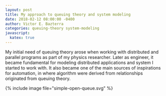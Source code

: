 ```yaml
---
layout: post
title: My approach to queuing theory and system modeling
date: 2018-02-12 08:00:00 -0400
author: Victor E. Bazterra
categories: queuing-theory system-modeling
javascript:
  katex: true
---
```


My initial need of queuing theory arose when working with distributed and parallel programs as part of my physics researcher. Later as engineer, it became fundamental for modeling distributed applications and system I started to work with. It also became one of the main sources of inspirations for automation, in where algorithm were derived from relationships originated from queuing theory.



{% include image file="simple-open-queue.svg" %}
